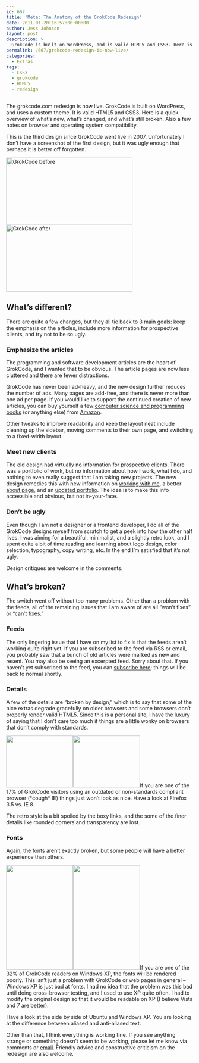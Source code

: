 ```yaml
---
id: 667
title: 'Meta: The Anatomy of the GrokCode Redesign'
date: 2011-01-20T16:57:00+00:00
author: Jess Johnson
layout: post
description: >
  GrokCode is built on WordPress, and is valid HTML5 and CSS3. Here is a quick overview of what's new, what's changed, and what's still broken.
permalink: /667/grokcode-redesign-is-now-live/
categories:
  - Extras
tags:
  - CSS3
  - grokcode
  - HTML5
  - redesign
---
```

The grokcode.com redesign is now live. GrokCode is built on WordPress, and uses a custom theme. It is valid HTML5 and CSS3. Here is a quick overview of what&#8217;s new, what&#8217;s changed, and what&#8217;s still broken. Also a few notes on browser and operating system compatibility.<!--more-->

This is the third design since GrokCode went live in 2007. Unfortunately I don&#8217;t have a screenshot of the first design, but it was ugly enough that perhaps it is better off forgotten.

<img class="alignleft wp-image-682" src="{{ site.baseimgurl }}grokcode1.png" alt="GrokCode before" width="340px" height="180px" /><img class="wp-image-681" src="{{ site.baseimgurl }}grokcode2.png" alt="GrokCode after" width="340px" height="180px" />

## What&#8217;s different?

There are quite a few changes, but they all tie back to 3 main goals: keep the emphasis on the articles, include more information for prospective clients, and try not to be so ugly.

### Emphasize the articles

The programming and software development articles are the heart of GrokCode, and I wanted that to be obvious. The article pages are now less cluttered and there are fewer distractions.

GrokCode has never been ad-heavy, and the new design further reduces the number of ads. Many pages are add-free, and there is never more than one ad per page. If you would like to support the continued creation of new articles, you can buy yourself a few [computer science and programming books](http://grokcode.com/11/the-top-9-in-a-hackers-bookshelf/) (or anything else) from [Amazon](http://www.amazon.com/gp/redirect.html?ie=UTF8&location=http%3A%2F%2Fwww.amazon.com%2F&tag=grok-20&linkCode=ur2&camp=1789&creative=390957).

Other tweaks to improve readability and keep the layout neat include cleaning up the sidebar, moving comments to their own page, and switching to a fixed-width layout.

### Meet new clients

The old design had virtually no information for prospective clients. There was a portfolio of work, but no information about how I work, what I do, and nothing to even really suggest that I am taking new projects. The new design remedies this with new information on [working with me](http://grokcode.com/hire/), a better [about page](http://grokcode.com/about/), and an [updated portfolio](http://grokcode.com/programmer-portfolio/). The idea is to make this info accessible and obvious, but not in-your-face.

### Don&#8217;t be ugly

Even though I am not a designer or a frontend developer, I do all of the GrokCode designs myself from scratch to get a peek into how the other half lives. I was aiming for a beautiful, minimalist, and a slightly retro look, and I spent quite a bit of time reading and learning about logo design, color selection, typography, copy writing, etc. In the end I&#8217;m satisfied that it&#8217;s not ugly.

Design critiques are welcome in the comments.

## What&#8217;s broken?

The switch went off without too many problems. Other than a problem with the feeds, all of the remaining issues that I am aware of are all &#8220;won&#8217;t fixes&#8221; or &#8220;can&#8217;t fixes.&#8221;

### Feeds

The only lingering issue that I have on my list to fix is that the feeds aren&#8217;t working quite right yet. If you are subscribed to the feed via RSS or email, you probably saw that a bunch of old articles were marked as new and resent. You may also be seeing an excerpted feed. Sorry about that. If you haven&#8217;t yet subscribed to the feed, you can [subscribe here](http://grokcode.com/feed/); things will be back to normal shortly.

### Details

A few of the details are &#8220;broken by design,&#8221; which is to say that some of the nice extras degrade gracefully on older browsers and some browsers don&#8217;t properly render valid HTML5. Since this is a personal site, I have the luxury of saying that I don&#8217;t care too much if things are a little wonky on browsers that don&#8217;t comply with standards.

<img class="alignleft size-full wp-image-686" title="firefox" src="{{ site.baseimgurl }}firefox.png" alt="" width="180" height="139" /><img class="alignleft size-full wp-image-689" title="ie" src="{{ site.baseimgurl }}ie.png" alt="" width="180" height="139" />If you are one of the 17% of GrokCode visitors using an outdated or non-standards compliant browser (\*cough\* IE) things just won&#8217;t look as nice. Have a look at Firefox 3.5 vs. IE 8.

The retro style is a bit spoiled by the boxy links, and the some of the finer details like rounded corners and transparency are lost.

### Fonts

Again, the fonts aren&#8217;t exactly broken, but some people will have a better experience than others.

<img class="alignleft size-full wp-image-687" title="font-ubuntu" src="{{ site.baseimgurl }}font-ubuntu.png" alt="" width="180" height="280" /><img class="alignleft size-full wp-image-688" title="font-windowsxp" src="{{ site.baseimgurl }}font-windowsxp.png" alt="" width="180" height="280" />If you are one of the 32% of GrokCode readers on Windows XP, the fonts will be rendered poorly. This isn&#8217;t just a problem with GrokCode or web pages in general &#8211; Windows XP is just bad at fonts. I had no idea that the problem was this bad until doing cross-browser testing, and I used to use XP quite often. I had to modify the original design so that it would be readable on XP (I believe Vista and 7 are better).

Have a look at the side by side of Ubuntu and Windows XP. You are looking at the difference between aliased and anti-aliased text.

Other than that, I think everything is working fine. If you see anything strange or something doesn&#8217;t seem to be working, please let me know via comments or [email](mailto:jess@grokcode.com). Friendly advice and constructive criticism on the redesign are also welcome.
